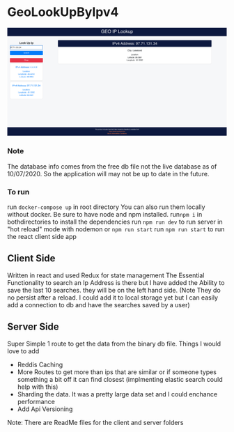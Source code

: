 # GeoLookUpByIpv4

![Image of Yaktocat](https://raw.githubusercontent.com/candtechsoftware/GeoLookUpByIpv4/master/screenshot.png)

### Note 
The database info comes from the free db file not the live database as of 10/07/2020. So the application will may not be up to date in the future. 


### To run 
run `docker-compose up` in root directory
You can also run them locally without docker. Be sure to have node and npm installed. 
run`npm i` in bothdirectories to install the dependencies
run `npm run dev` to run server in "hot reload" mode with nodemon or `npm run start`
run `npm run start` to run the react client side app


## Client Side
Written in react and used Redux for state management
The Essential Functionality to search an Ip Address is there but I have added the 
Ability to save the last 10 searches. they will be on the left hand side. (Note They do no persist after a reload. I could add it to local storage yet
but I can easily add a connection to db and have the searches saved by a user)

## Server Side
Super Simple 1 route to get the data from the binary db file.
Things I would love to add
  - Reddis Caching
  - More Routes to get more than ips that are similar or if someone types something a bit off it can find closest (implmenting elastic search could help with this) 
  - Sharding the data. It was a pretty large data set and I could enchance performance
  - Add Api Versioning


Note: There are ReadMe files for the client and server folders
